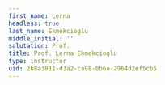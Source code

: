 ```yaml
---
first_name: Lerna
headless: true
last_name: Ekmekcioglu
middle_initial: ''
salutation: Prof.
title: Prof. Lerna Ekmekcioglu
type: instructor
uid: 2b8a3811-d3a2-ca98-0b6a-2964d2ef5cb5
---
```

